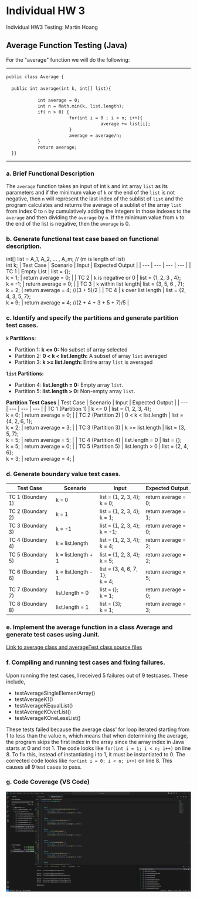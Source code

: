 # Individual HW 3
Individual HW3 Testing: Martin Hoang

## Average Function Testing (Java)

For the "average" function we will do the following:

 ------------------------------------------------------------------------------------------------------------------
    public class Average {
     
      public int average(int k, int[] list){

                int average = 0;
                int n = Math.min(k, list.length);
                if( n > 0) {
                            for(int i = 0 ; i < n; i++){
                                        average += list[i];
                            }
                            average = average/n;
                }
                return average;
      }}
-------------------------------------------------------------------------------------------------------------------
### a. Brief Functional Description
The `average` function takes an input of int `k` and int array `list` as its parameters and if the minimum value of `k` or the end of the `list` is not negative, then `n` will represent the last index of the sublist of `list` and the program calculates and returns the average of a sublist of the array `list` from index 0 to `n` by cumulatively adding the integers in those indexes to the `average` and then dividing the `average` by `n`. If the minimum value from `k` to the end of the list is negative, then the `average` is 0.

### b. Generate functional test case based on functional description.
int[] list = A_1, A_2, ... , A_m; // (m is length of list)
<br> int k;
| Test Case | Scenario | Input | Expected Output |
| --- | --- | --- | --- |
| TC 1 | Empty List | list = {}; <br> k = 1; | return average = 0; |
| TC 2 | `k` is negative or 0 | list = {1, 2, 3 , 4}; <br> k = -1; | return average = 0; |
| TC 3 | `k` within list length| list = {3, 5, 6 , 7}; <br> k = 2; | return average = 4; //(3 + 5)/2 |
| TC 4 | `k` over list length | list = {2, 4, 3, 5, 7}; <br> k = 9; | return average = 4; //(2 + 4 + 3 + 5 + 7)/5 |

### c. Identify and specify the partitions and generate partition test cases.
**`k` Partitions:**
- Partition 1: **k <= 0:** No subset of array selected
- Partition 2: **0 < k < list.length:** A subset of array `list` averaged
- Partition 3: **k >= list.length:** Entire array `list` is averaged

**`list` Partitions:**
- Partition 4: **list.length = 0:** Empty array `list`.
- Partition 5: **list.length > 0:** Non-empty array `list`.

**Partition Test Cases**
| Test Case | Scenario | Input | Expected Output |
| --- | --- | --- | --- |
| TC 1 (Partition 1) | k <= 0 | list = {1, 2, 3, 4}; <br> k = 0; | return average = 0; |
| TC 2 (Partition 2) | 0 < k < list.length | list = {4, 2, 6, 1}; <br> k = 2; | return average = 3; |
| TC 3 (Partition 3) | k >= list.length | list = {3, 5, 7}; <br> k = 5; | return average = 5; |
| TC 4 (Partition 4) | list.length = 0 | list = {}; <br> k = 5; | return average = 0; |
| TC 5 (Partition 5) | list.length > 0 | list = {2, 4, 6}; <br> k = 3; | return average = 4; |

### d. Generate boundary value test cases.
| Test Case | Scenario | Input | Expected Output |
| --- | --- | --- | --- |
| TC 1 (Boundary 1) | k = 0 | list = {1, 2, 3, 4}; <br> k = 0; | return average = 0; |
| TC 2 (Boundary 2) | k = 1 | list = {1, 2, 3, 4}; <br> k = 1; | return average = 1; |
| TC 3 (Boundary 3) | k = -1 | list = {1, 2, 3, 4}; <br> k = -1; | return average = 0; |
| TC 4 (Boundary 4) | k = list.length | list = {1, 2, 3, 4}; <br> k = 4; | return average = 2; |
| TC 5 (Boundary 5) | k = list.length + 1 | list = {1, 2, 3, 4}; <br> k = 5; | return average = 2; |
| TC 6 (Boundary 6) | k = list.length - 1 | list = {3, 4, 6, 7, 1}; <br> k = 4; | return average = 5; |
| TC 7 (Boundary 7) | list.length = 0 | list = {}; <br> k = 1; | return average = 0; |
| TC 8 (Boundary 8) | list.length = 1 | list = {3}; <br> k = 1; | return average = 3; |

### e. Implement the average function in a class Average and generate test cases using Junit. 
[Link to average class and averageTest class source files](https://github.com/UTDClassroomOrg/Individual-HW3-cse3354-003-f24-martinists/tree/main/HW3_Files/src)

### f. Compiling and running test cases and fixing failures.

Upon running the test cases, I received 5 failures out of 9 testcases. These include,
- testAverageSingleElementArray()
- testAverageK1()
- testAverageKEqualList()
- testAverageKOverList()
- testAverageKOneLessList()

These tests failed because the average class' for loop iterated starting from 1 to less than the value n, which means that when determining the average, the program skips the first index in the array since the array index in Java starts at 0 and not 1. The code looks like `for(int i = 1; i < n; i++)` on line 8. To fix this, instead of instantiating i to 1, it must be instantiated to 0. The corrected code looks like `for(int i = 0; i < n; i++)` on line 8. This causes all 9 test cases to pass.

### g. Code Coverage (VS Code)
![Code Coverage Image](https://github.com/UTDClassroomOrg/Individual-HW3-cse3354-003-f24-martinists/blob/main/HW3_Coverage.png)
